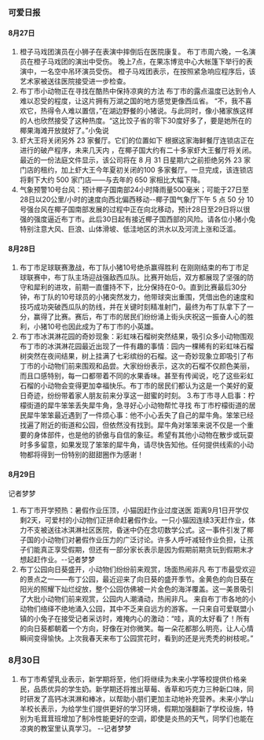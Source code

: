 ### 可爱日报

#### 8月27日
1. 橙子马戏团演员在小狮子在表演中摔倒后在医院康复。
布丁市周六晚，一名演员在橙子马戏团的演出中受伤。
晚上7点，在果冻博览中心大帐篷下举行的表演中，一名空中吊环演员受伤。
橙子马戏团表示，在按照紧急响应程序后，该艺术家被送往医院接受进一步检查。 
2. 布丁市小动物正在寻找在酷热中保持凉爽的方法
布丁市的露点温度已达到令人难以忍受的程度，让这片拥有万湖之国的地方感觉更像西瓜省。
“不，我不喜欢它，热得令人难以置信，”在湖边野餐的小猪说。与此同时，像小猪家族这样的人也欣然接受了这种热度。“这比饺子省的零下30度好多了，要是她所在的椰果海滩开放就好了。”小兔说
3. 虾大王将关闭另外 23 家餐厅。它们的位置如下
根据这家海鲜餐厅连锁店正在进行的破产程序，未来几天内 ，在椰子国大约有二十多家虾大王餐厅将关闭。
最近的一份法庭文件显示，该公司将在 8 月 31 日星期六之前拒绝另外 23 家门店的租约，加上虾大王今年夏初关闭的100 多家餐厅。一旦完成，该连锁店将剩下大约 500 家门店——与去年的 650 家相比大幅下降。
4. 气象预警10号台风：预计椰子国南部24小时降雨量500毫米；可能于27日至28日以20公里/小时的速度向西北偏西移动--椰子国气象厅下午 5 点 50 分
10号强台风在椰子国南部发展的过程中正在向北移动，预计28日至29日将以很强的强度逼近布丁市。此后30日起有接近椰子国西部的风险。请各位小猪小兔特别注意大风、巨浪、山体滑坡、低洼地区的洪水以及河流上涨和泛滥。

#### 8月28日
1. 布丁市足球联赛激战，布丁队小猪10号绝杀赢得胜利
在刚刚结束的布丁市足球联赛中，布丁队主场迎战强敌西瓜队。比赛开始后，双方都展现了坚强的防守和犀利的进攻，前期一直僵持不下，比分保持在0-0。直到比赛最后30分钟，布丁队的10号球员的小猪突然发力，他带球突出重围，凭借出色的速度和技巧成功突破西瓜队的防线，并在关键时刻精准射门，最终为布丁队拿下了一分，赢得了比赛。赛后，布丁市的居民们纷纷涌上街头庆祝这一振奋人心的胜利，小猪10号也因此成为了布丁市的小英雄。
2. 布丁市冰淇淋花园的奇妙现象：彩虹味石榴树突然结果，吸引众多小动物围观
布丁市的冰淇淋花园最近出现了一件有趣的事情：园内一棵稀有的彩虹味石榴树突然在夜间结果，树上挂满了七彩缤纷的石榴。这一奇妙现象立即吸引了布丁市的小动物们前来围观和品尝。大家纷纷表示，这次的石榴不仅颜色美丽，而且口感特别，每一口都带着不同的水果香味。甚至有传闻说，吃了这些彩虹石榴的小动物会变得更加幸福快乐。布丁市的居民们都认为这是一个美好的夏日奇迹，纷纷带着家人朋友前来分享这一甜蜜的时刻。
3.布丁市寻人启事：柠檬街道的犀牛笨笨丢失犀牛角，急寻好心小动物帮忙寻找
布丁市柠檬街道的居民犀牛笨笨最近遇到了一件烦心事：他不小心丢失了自己的犀牛角。笨笨已经找遍了附近的街道和公园，但依然没有找到。犀牛角对笨笨来说不仅是一个重要的身体部件，也是他的骄傲与自信的象征。希望有其他小动物在散步或玩耍时多多留意，如果发现了笨笨的犀牛角，请尽快告知他。任何提供线索的小动物都将得到一份特别的甜甜圈作为感谢！

#### 8月29日
记者梦梦
1. 布丁市开学预热：暑假作业压顶，小猫因赶作业过度送医
距离9月1日开学仅剩2天，可爱村的小动物们正拼命赶暑假作业。一只小猫因连续3天赶作业，体力不支被送往冰淇淋社区医院，昏迷中仍在念叨数学公式。这一事件引发了椰子国的小动物们对暑假作业压力的广泛讨论。许多人呼吁减轻作业负担，让孩子们能真正享受假期，但还有一部分家长表示是因为假期前期贪玩到假期末才想起赶作业。--记者梦梦
2. 布丁公园向日葵盛开，小动物们纷纷前来观赏，场面热闹非凡
布丁市最受欢迎的景点之一——布丁公园，最近迎来了向日葵的盛开季节。金黄色的向日葵在阳光的照耀下灿烂绽放，整个公园仿佛被一片金色的海洋覆盖。这一美景吸引了大批小动物们前来观赏，公园内人潮涌动，热闹非凡。
来自布丁市各地的小动物们络绎不绝地涌入公园，其中不乏来自远方的游客。一只来自可爱联盟小镇的小兔子在接受记者采访时，难掩内心的激动：“哇，真的太好看了！所有的向日葵都朝着一个方向，好像在对你微笑。每一朵花都那么明亮，让人心情瞬间变得愉快。上次我春天来布丁公园赏花时，看到的还是光秃秃的树枝呢。”

### 8月30日
1. 布丁市希望乳业表示，新学期将至，他们将继续为未来小学等校提供价格亲民，品质优异的学生奶。新学期还将推出草莓、香草和巧克力三种新口味，同时研发了高钙冰淇淋和棒冰，以帮助小朋们更加主动地补充营养。未来小学山羊校长表示，为给学生们提供更好的学习环境，假期加强翻新了学校设施，特别为毛茸茸班增加了制冷性能更好的空调，即使是炎热的天气，同学们也能在凉爽的教室里认真学习。 --记者梦梦